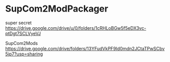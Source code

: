 # SupCom2ModPackager

super secret
 https://drive.google.com/drive/u/0/folders/1cRHLoBGw5f5eDX3vc-ptDgt7SCLVyeVJ


 SupCom2Mods
 https://drive.google.com/drive/folders/13YFudVkPF9Id0mdn2JCtaTPwSCbv5jp7?usp=sharing
